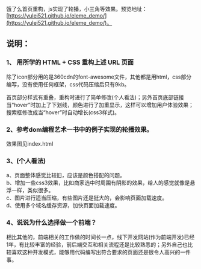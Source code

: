 饿了么首页重构，js实现了轮播，小三角等效果。预览地址：[https://yulei521.github.io/eleme_demo/](https://yulei521.github.io/eleme_demo/)。

## 说明：				
### 1、 用所学的 HTML + CSS 重构上述 URL 页面
除了icon部分用的是360cdn的font-awesome文件，其他都是用html，css部分编写，没有使用任何框架，css代码压缩后只有9kb。

首页部分样式有重叠，重构时进行了简单修改(个人看法)；另外首页底部链接当“hover”时加上了下划线，颜色进行了加重显示，这样可以增加用户体验效果；搜索框修改成当“hover”时自动增长(css3样式)。

### 2、参考dom编程艺术一书中的例子实现的轮播效果。
效果图见index.html

### 3、(个人看法)
a、页面整体感觉比较旧，应该是颜色搭配的问题。			     
b、增加一些css3效果，比如商家选中时周围有阴影的效果，给人的感觉就像是悬浮一样，类似很多。   
c、图片进行适当压缩，有些图片还是挺大的，会影响页面加载速度。     
d、使用多个域名缓存资源，加快页面加载速度。
  
### 4、说说为什么选择做一个前端？
相比其他的，前端相关的工作做的时间长一点，线下开发网站(作为前端开发)已经1年，有比较丰富的经验，前后端交互和相关流程还是比较熟悉的；另外自己也比较喜欢这种开发模式，能够用代码编写出符合要求的页面还是很令人高兴的一件事。

